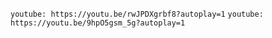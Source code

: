 `youtube: https://youtu.be/rwJPDXgrbf8?autoplay=1`
`youtube: https://youtu.be/9hpO5gsm_5g?autoplay=1`